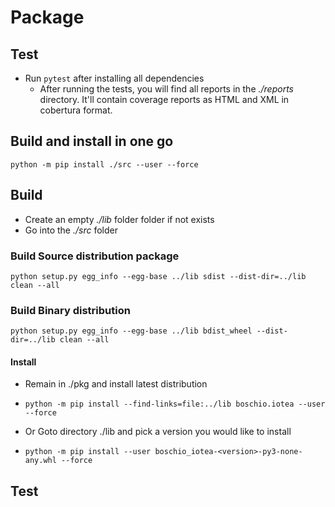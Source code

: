 <!---
  Copyright (c) 2021 Bosch.IO GmbH

  This Source Code Form is subject to the terms of the Mozilla Public
  License, v. 2.0. If a copy of the MPL was not distributed with this
  file, You can obtain one at https://mozilla.org/MPL/2.0/.

  SPDX-License-Identifier: MPL-2.0
-->

# Package

## Test

- Run `pytest` after installing all dependencies
  - After running the tests, you will find all reports in the _./reports_ directory. It'll contain coverage reports as HTML and XML in cobertura format.

## Build and install in one go

`python -m pip install ./src --user --force`

## Build

- Create an empty _./lib_ folder folder if not exists
- Go into the _./src_ folder

### Build Source distribution package

`python setup.py egg_info --egg-base ../lib sdist --dist-dir=../lib clean --all`

### Build Binary distribution

`python setup.py egg_info --egg-base ../lib bdist_wheel --dist-dir=../lib clean --all`

#### Install

- Remain in ./pkg and install latest distribution
- `python -m pip install --find-links=file:../lib boschio.iotea --user --force`

- Or Goto directory ./lib and pick a version you would like to install<br>
- `python -m pip install --user boschio_iotea-<version>-py3-none-any.whl --force`

## Test
